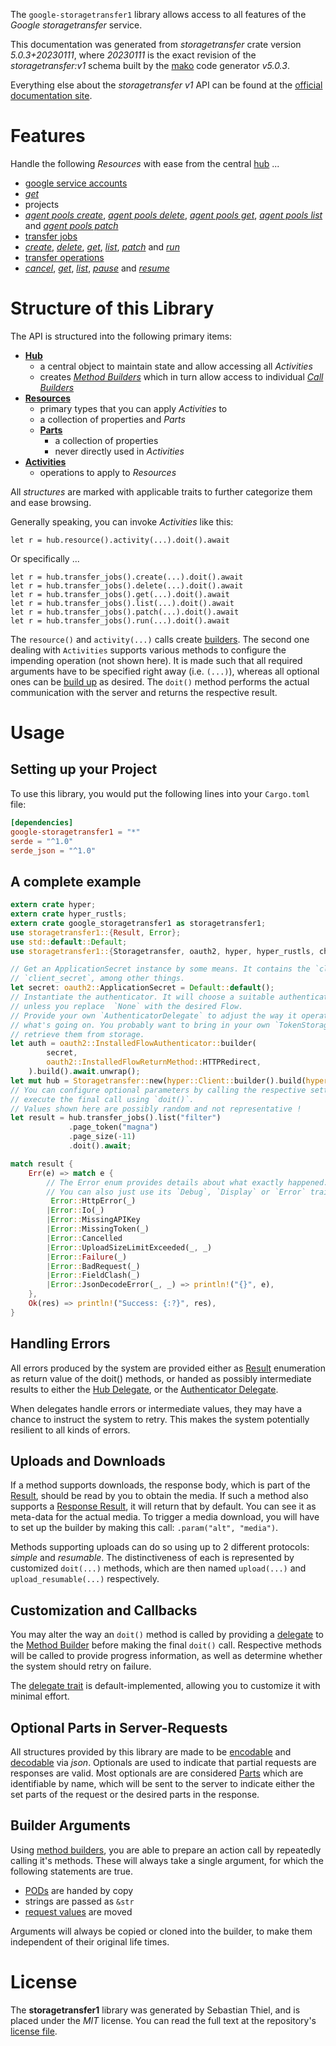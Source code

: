<!---
DO NOT EDIT !
This file was generated automatically from 'src/generator/templates/api/README.md.mako'
DO NOT EDIT !
-->
The `google-storagetransfer1` library allows access to all features of the *Google storagetransfer* service.

This documentation was generated from *storagetransfer* crate version *5.0.3+20230111*, where *20230111* is the exact revision of the *storagetransfer:v1* schema built by the [mako](http://www.makotemplates.org/) code generator *v5.0.3*.

Everything else about the *storagetransfer* *v1* API can be found at the
[official documentation site](https://cloud.google.com/storage-transfer/docs).
# Features

Handle the following *Resources* with ease from the central [hub](https://docs.rs/google-storagetransfer1/5.0.3+20230111/google_storagetransfer1/Storagetransfer) ... 

* [google service accounts](https://docs.rs/google-storagetransfer1/5.0.3+20230111/google_storagetransfer1/api::GoogleServiceAccount)
 * [*get*](https://docs.rs/google-storagetransfer1/5.0.3+20230111/google_storagetransfer1/api::GoogleServiceAccountGetCall)
* projects
 * [*agent pools create*](https://docs.rs/google-storagetransfer1/5.0.3+20230111/google_storagetransfer1/api::ProjectAgentPoolCreateCall), [*agent pools delete*](https://docs.rs/google-storagetransfer1/5.0.3+20230111/google_storagetransfer1/api::ProjectAgentPoolDeleteCall), [*agent pools get*](https://docs.rs/google-storagetransfer1/5.0.3+20230111/google_storagetransfer1/api::ProjectAgentPoolGetCall), [*agent pools list*](https://docs.rs/google-storagetransfer1/5.0.3+20230111/google_storagetransfer1/api::ProjectAgentPoolListCall) and [*agent pools patch*](https://docs.rs/google-storagetransfer1/5.0.3+20230111/google_storagetransfer1/api::ProjectAgentPoolPatchCall)
* [transfer jobs](https://docs.rs/google-storagetransfer1/5.0.3+20230111/google_storagetransfer1/api::TransferJob)
 * [*create*](https://docs.rs/google-storagetransfer1/5.0.3+20230111/google_storagetransfer1/api::TransferJobCreateCall), [*delete*](https://docs.rs/google-storagetransfer1/5.0.3+20230111/google_storagetransfer1/api::TransferJobDeleteCall), [*get*](https://docs.rs/google-storagetransfer1/5.0.3+20230111/google_storagetransfer1/api::TransferJobGetCall), [*list*](https://docs.rs/google-storagetransfer1/5.0.3+20230111/google_storagetransfer1/api::TransferJobListCall), [*patch*](https://docs.rs/google-storagetransfer1/5.0.3+20230111/google_storagetransfer1/api::TransferJobPatchCall) and [*run*](https://docs.rs/google-storagetransfer1/5.0.3+20230111/google_storagetransfer1/api::TransferJobRunCall)
* [transfer operations](https://docs.rs/google-storagetransfer1/5.0.3+20230111/google_storagetransfer1/api::TransferOperation)
 * [*cancel*](https://docs.rs/google-storagetransfer1/5.0.3+20230111/google_storagetransfer1/api::TransferOperationCancelCall), [*get*](https://docs.rs/google-storagetransfer1/5.0.3+20230111/google_storagetransfer1/api::TransferOperationGetCall), [*list*](https://docs.rs/google-storagetransfer1/5.0.3+20230111/google_storagetransfer1/api::TransferOperationListCall), [*pause*](https://docs.rs/google-storagetransfer1/5.0.3+20230111/google_storagetransfer1/api::TransferOperationPauseCall) and [*resume*](https://docs.rs/google-storagetransfer1/5.0.3+20230111/google_storagetransfer1/api::TransferOperationResumeCall)




# Structure of this Library

The API is structured into the following primary items:

* **[Hub](https://docs.rs/google-storagetransfer1/5.0.3+20230111/google_storagetransfer1/Storagetransfer)**
    * a central object to maintain state and allow accessing all *Activities*
    * creates [*Method Builders*](https://docs.rs/google-storagetransfer1/5.0.3+20230111/google_storagetransfer1/client::MethodsBuilder) which in turn
      allow access to individual [*Call Builders*](https://docs.rs/google-storagetransfer1/5.0.3+20230111/google_storagetransfer1/client::CallBuilder)
* **[Resources](https://docs.rs/google-storagetransfer1/5.0.3+20230111/google_storagetransfer1/client::Resource)**
    * primary types that you can apply *Activities* to
    * a collection of properties and *Parts*
    * **[Parts](https://docs.rs/google-storagetransfer1/5.0.3+20230111/google_storagetransfer1/client::Part)**
        * a collection of properties
        * never directly used in *Activities*
* **[Activities](https://docs.rs/google-storagetransfer1/5.0.3+20230111/google_storagetransfer1/client::CallBuilder)**
    * operations to apply to *Resources*

All *structures* are marked with applicable traits to further categorize them and ease browsing.

Generally speaking, you can invoke *Activities* like this:

```Rust,ignore
let r = hub.resource().activity(...).doit().await
```

Or specifically ...

```ignore
let r = hub.transfer_jobs().create(...).doit().await
let r = hub.transfer_jobs().delete(...).doit().await
let r = hub.transfer_jobs().get(...).doit().await
let r = hub.transfer_jobs().list(...).doit().await
let r = hub.transfer_jobs().patch(...).doit().await
let r = hub.transfer_jobs().run(...).doit().await
```

The `resource()` and `activity(...)` calls create [builders][builder-pattern]. The second one dealing with `Activities` 
supports various methods to configure the impending operation (not shown here). It is made such that all required arguments have to be 
specified right away (i.e. `(...)`), whereas all optional ones can be [build up][builder-pattern] as desired.
The `doit()` method performs the actual communication with the server and returns the respective result.

# Usage

## Setting up your Project

To use this library, you would put the following lines into your `Cargo.toml` file:

```toml
[dependencies]
google-storagetransfer1 = "*"
serde = "^1.0"
serde_json = "^1.0"
```

## A complete example

```Rust
extern crate hyper;
extern crate hyper_rustls;
extern crate google_storagetransfer1 as storagetransfer1;
use storagetransfer1::{Result, Error};
use std::default::Default;
use storagetransfer1::{Storagetransfer, oauth2, hyper, hyper_rustls, chrono, FieldMask};

// Get an ApplicationSecret instance by some means. It contains the `client_id` and 
// `client_secret`, among other things.
let secret: oauth2::ApplicationSecret = Default::default();
// Instantiate the authenticator. It will choose a suitable authentication flow for you, 
// unless you replace  `None` with the desired Flow.
// Provide your own `AuthenticatorDelegate` to adjust the way it operates and get feedback about 
// what's going on. You probably want to bring in your own `TokenStorage` to persist tokens and
// retrieve them from storage.
let auth = oauth2::InstalledFlowAuthenticator::builder(
        secret,
        oauth2::InstalledFlowReturnMethod::HTTPRedirect,
    ).build().await.unwrap();
let mut hub = Storagetransfer::new(hyper::Client::builder().build(hyper_rustls::HttpsConnectorBuilder::new().with_native_roots().https_or_http().enable_http1().build()), auth);
// You can configure optional parameters by calling the respective setters at will, and
// execute the final call using `doit()`.
// Values shown here are possibly random and not representative !
let result = hub.transfer_jobs().list("filter")
             .page_token("magna")
             .page_size(-11)
             .doit().await;

match result {
    Err(e) => match e {
        // The Error enum provides details about what exactly happened.
        // You can also just use its `Debug`, `Display` or `Error` traits
         Error::HttpError(_)
        |Error::Io(_)
        |Error::MissingAPIKey
        |Error::MissingToken(_)
        |Error::Cancelled
        |Error::UploadSizeLimitExceeded(_, _)
        |Error::Failure(_)
        |Error::BadRequest(_)
        |Error::FieldClash(_)
        |Error::JsonDecodeError(_, _) => println!("{}", e),
    },
    Ok(res) => println!("Success: {:?}", res),
}

```
## Handling Errors

All errors produced by the system are provided either as [Result](https://docs.rs/google-storagetransfer1/5.0.3+20230111/google_storagetransfer1/client::Result) enumeration as return value of
the doit() methods, or handed as possibly intermediate results to either the 
[Hub Delegate](https://docs.rs/google-storagetransfer1/5.0.3+20230111/google_storagetransfer1/client::Delegate), or the [Authenticator Delegate](https://docs.rs/yup-oauth2/*/yup_oauth2/trait.AuthenticatorDelegate.html).

When delegates handle errors or intermediate values, they may have a chance to instruct the system to retry. This 
makes the system potentially resilient to all kinds of errors.

## Uploads and Downloads
If a method supports downloads, the response body, which is part of the [Result](https://docs.rs/google-storagetransfer1/5.0.3+20230111/google_storagetransfer1/client::Result), should be
read by you to obtain the media.
If such a method also supports a [Response Result](https://docs.rs/google-storagetransfer1/5.0.3+20230111/google_storagetransfer1/client::ResponseResult), it will return that by default.
You can see it as meta-data for the actual media. To trigger a media download, you will have to set up the builder by making
this call: `.param("alt", "media")`.

Methods supporting uploads can do so using up to 2 different protocols: 
*simple* and *resumable*. The distinctiveness of each is represented by customized 
`doit(...)` methods, which are then named `upload(...)` and `upload_resumable(...)` respectively.

## Customization and Callbacks

You may alter the way an `doit()` method is called by providing a [delegate](https://docs.rs/google-storagetransfer1/5.0.3+20230111/google_storagetransfer1/client::Delegate) to the 
[Method Builder](https://docs.rs/google-storagetransfer1/5.0.3+20230111/google_storagetransfer1/client::CallBuilder) before making the final `doit()` call. 
Respective methods will be called to provide progress information, as well as determine whether the system should 
retry on failure.

The [delegate trait](https://docs.rs/google-storagetransfer1/5.0.3+20230111/google_storagetransfer1/client::Delegate) is default-implemented, allowing you to customize it with minimal effort.

## Optional Parts in Server-Requests

All structures provided by this library are made to be [encodable](https://docs.rs/google-storagetransfer1/5.0.3+20230111/google_storagetransfer1/client::RequestValue) and 
[decodable](https://docs.rs/google-storagetransfer1/5.0.3+20230111/google_storagetransfer1/client::ResponseResult) via *json*. Optionals are used to indicate that partial requests are responses 
are valid.
Most optionals are are considered [Parts](https://docs.rs/google-storagetransfer1/5.0.3+20230111/google_storagetransfer1/client::Part) which are identifiable by name, which will be sent to 
the server to indicate either the set parts of the request or the desired parts in the response.

## Builder Arguments

Using [method builders](https://docs.rs/google-storagetransfer1/5.0.3+20230111/google_storagetransfer1/client::CallBuilder), you are able to prepare an action call by repeatedly calling it's methods.
These will always take a single argument, for which the following statements are true.

* [PODs][wiki-pod] are handed by copy
* strings are passed as `&str`
* [request values](https://docs.rs/google-storagetransfer1/5.0.3+20230111/google_storagetransfer1/client::RequestValue) are moved

Arguments will always be copied or cloned into the builder, to make them independent of their original life times.

[wiki-pod]: http://en.wikipedia.org/wiki/Plain_old_data_structure
[builder-pattern]: http://en.wikipedia.org/wiki/Builder_pattern
[google-go-api]: https://github.com/google/google-api-go-client

# License
The **storagetransfer1** library was generated by Sebastian Thiel, and is placed 
under the *MIT* license.
You can read the full text at the repository's [license file][repo-license].

[repo-license]: https://github.com/Byron/google-apis-rsblob/main/LICENSE.md

